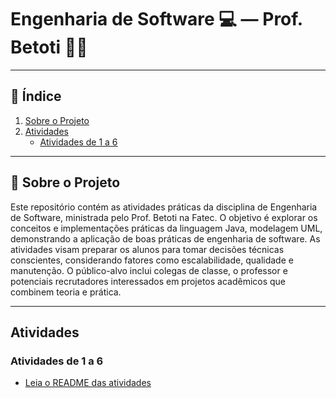# Engenharia de Software 💻 — Prof. Betoti 👨‍🏫
---

## 📑 Índice
1. [Sobre o Projeto](#-sobre-o-projeto)
2. [Atividades](#%EF%B8%8F-exemplos-de-trade-offs)
   - [Atividades de 1 a 6](#atividades-de-1-a-6)

---

## 📌 Sobre o Projeto
Este repositório contém as atividades práticas da disciplina de Engenharia de Software, ministrada pelo Prof. Betoti na Fatec. O objetivo é explorar os conceitos e implementações práticas da linguagem Java, modelagem UML, demonstrando a aplicação de boas práticas de engenharia de software.
As atividades visam preparar os alunos para tomar decisões técnicas conscientes, considerando fatores como escalabilidade, qualidade e manutenção.
O público-alvo inclui colegas de classe, o professor e potenciais recrutadores interessados em projetos acadêmicos que combinem teoria e prática.

---

## Atividades

### Atividades de 1 a 6
- [Leia o README das atividades](atividades_1a6/README.md)
